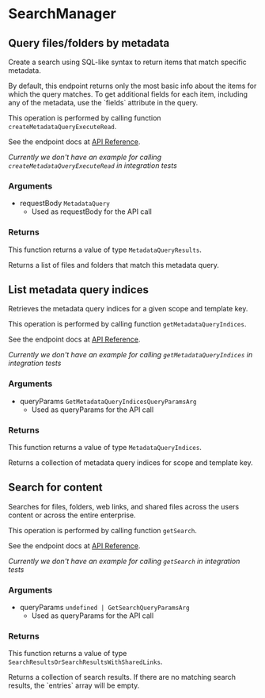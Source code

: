 # SearchManager

## Query files/folders by metadata

Create a search using SQL-like syntax to return items that match specific
metadata.

By default, this endpoint returns only the most basic info about the items for
which the query matches. To get additional fields for each item, including any
of the metadata, use the &#x60;fields&#x60; attribute in the query.

This operation is performed by calling function `createMetadataQueryExecuteRead`.

See the endpoint docs at
[API Reference](https://developer.box.com/reference/post-metadata-queries-execute-read/).

*Currently we don't have an example for calling `createMetadataQueryExecuteRead` in integration tests*

### Arguments

- requestBody `MetadataQuery`
  - Used as requestBody for the API call


### Returns

This function returns a value of type `MetadataQueryResults`.

Returns a list of files and folders that match this metadata query.


## List metadata query indices

Retrieves the metadata query indices for a given scope and template key.

This operation is performed by calling function `getMetadataQueryIndices`.

See the endpoint docs at
[API Reference](https://developer.box.com/reference/get-metadata-query-indices/).

*Currently we don't have an example for calling `getMetadataQueryIndices` in integration tests*

### Arguments

- queryParams `GetMetadataQueryIndicesQueryParamsArg`
  - Used as queryParams for the API call


### Returns

This function returns a value of type `MetadataQueryIndices`.

Returns a collection of metadata query indices for scope and template key.


## Search for content

Searches for files, folders, web links, and shared files across the
users content or across the entire enterprise.

This operation is performed by calling function `getSearch`.

See the endpoint docs at
[API Reference](https://developer.box.com/reference/get-search/).

*Currently we don't have an example for calling `getSearch` in integration tests*

### Arguments

- queryParams `undefined | GetSearchQueryParamsArg`
  - Used as queryParams for the API call


### Returns

This function returns a value of type `SearchResultsOrSearchResultsWithSharedLinks`.

Returns a collection of search results. If there are no matching
search results, the &#x60;entries&#x60; array will be empty.



